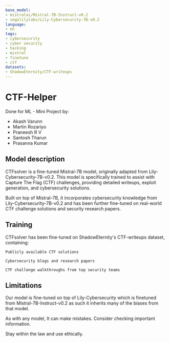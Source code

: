 ```yaml
---
base_model:
- mistralai/Mistral-7B-Instruct-v0.2
- segolilylabs/Lily-Cybersecurity-7B-v0.2
language:
- en
tags:
- cybersecurity
- cyber security
- hacking
- mistral
- finetune
- ctf
datasets:
- ShadowEternity/CTF-writeups
---
```


# CTF-Helper

Done for ML - Mini Project by:
- Akash Varunn
- Martin Rozariyo
- Praneesh  R V
- Santosh Tharun
- Prasanna Kumar
## Model description
CTFsolver is a fine-tuned Mistral-7B model, originally adapted from Lily-Cybersecurity-7B-v0.2. This model is specifically trained to assist with Capture The Flag (CTF) challenges, providing detailed writeups, exploit generation, and cybersecurity solutions.

Built on top of Mistral-7B, it incorporates cybersecurity knowledge from Lily-Cybersecurity-7B-v0.2 and has been further fine-tuned on real-world CTF challenge solutions and security research papers.


## Training

CTFsolver has been fine-tuned on ShadowEternity's CTF-writeups dataset, containing:

    Publicly available CTF solutions

    Cybersecurity blogs and research papers

    CTF challenge walkthroughs from top security teams

## Limitations
Our model is fine-tuned on top of Lily-Cybersecurity which is finetuned from Mistral-7B-Instruct-v0.2 as such it inherits many of the biases from that model.

As with any model, It can make mistakes. Consider checking important information. 

Stay within the law and use ethically.